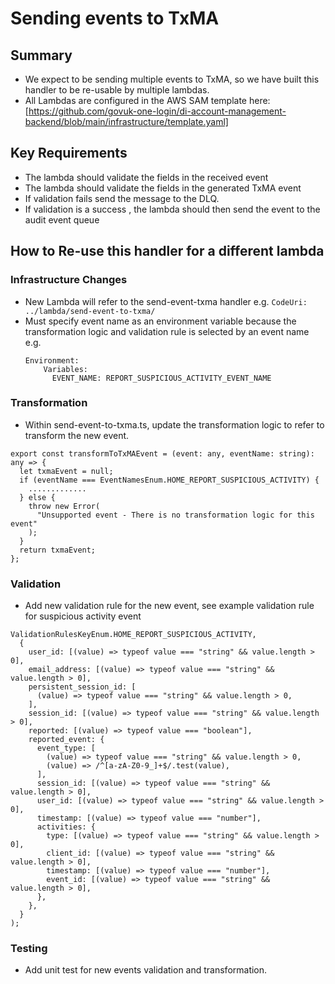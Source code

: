 # Sending events to TxMA

## Summary
- We expect to be sending multiple events to TxMA, so we have built this handler to be re-usable by multiple lambdas. 
- All Lambdas are configured in the AWS SAM template here: [https://github.com/govuk-one-login/di-account-management-backend/blob/main/infrastructure/template.yaml] 

## Key Requirements
- The lambda should validate the fields in the received event
- The lambda should validate the fields in the generated TxMA event
- If validation fails send the message to the DLQ.
-  If validation is a success , the lambda should then send the event to the audit event queue

## How to Re-use this handler for a different lambda

### Infrastructure Changes
- New Lambda will refer to the send-event-txma handler e.g. `CodeUri: ../lambda/send-event-to-txma/`
- Must specify event name as an environment variable because the transformation logic and validation rule is selected by an event name e.g. 
    ``` 
    Environment:
        Variables:
          EVENT_NAME: REPORT_SUSPICIOUS_ACTIVITY_EVENT_NAME
    ```
### Transformation
- Within send-event-to-txma.ts, update the transformation logic to refer to transform the new event.
```
export const transformToTxMAEvent = (event: any, eventName: string): any => {
  let txmaEvent = null;
  if (eventName === EventNamesEnum.HOME_REPORT_SUSPICIOUS_ACTIVITY) {
    .............
  } else {
    throw new Error(
      "Unsupported event - There is no transformation logic for this event"
    );
  }
  return txmaEvent;
};
```

### Validation
- Add new validation rule for the new event, see example validation rule for suspicious activity event
```
ValidationRulesKeyEnum.HOME_REPORT_SUSPICIOUS_ACTIVITY,
  {
    user_id: [(value) => typeof value === "string" && value.length > 0],
    email_address: [(value) => typeof value === "string" && value.length > 0],
    persistent_session_id: [
      (value) => typeof value === "string" && value.length > 0,
    ],
    session_id: [(value) => typeof value === "string" && value.length > 0],
    reported: [(value) => typeof value === "boolean"],
    reported_event: {
      event_type: [
        (value) => typeof value === "string" && value.length > 0,
        (value) => /^[a-zA-Z0-9_]+$/.test(value),
      ],
      session_id: [(value) => typeof value === "string" && value.length > 0],
      user_id: [(value) => typeof value === "string" && value.length > 0],
      timestamp: [(value) => typeof value === "number"],
      activities: {
        type: [(value) => typeof value === "string" && value.length > 0],
        client_id: [(value) => typeof value === "string" && value.length > 0],
        timestamp: [(value) => typeof value === "number"],
        event_id: [(value) => typeof value === "string" && value.length > 0],
      },
    },
  }
);
```

### Testing
- Add unit test for new events validation and transformation.

